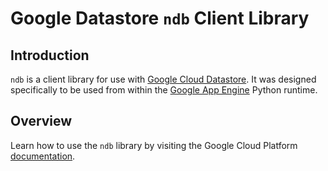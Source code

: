 # Google Datastore `ndb` Client Library

## Introduction

`ndb` is a client library for use with [Google Cloud Datastore][0].
It was designed specifically to be used from within the
[Google App Engine][1] Python runtime.

## Overview

Learn how to use the `ndb` library by visiting the Google Cloud Platform
[documentation][2].

[0]: https://cloud.google.com/datastore
[1]: https://cloud.google.com/appengine
[2]: https://cloud.google.com/appengine/docs/python/ndb/
